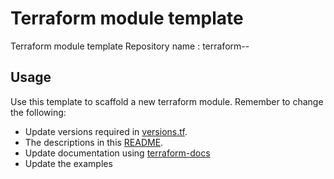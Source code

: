 # Terraform module template

Terraform module template
Repository name :  terraform-<PROVIDER>-<NAME>

## Usage

Use this template to scaffold a new terraform module. Remember to change the following:
- Update versions required in [versions.tf](versions.tf).
- The descriptions in this [README](README.md).
- Update documentation using [terraform-docs](https://github.com/terraform-docs/terraform-docs)
- Update the examples
